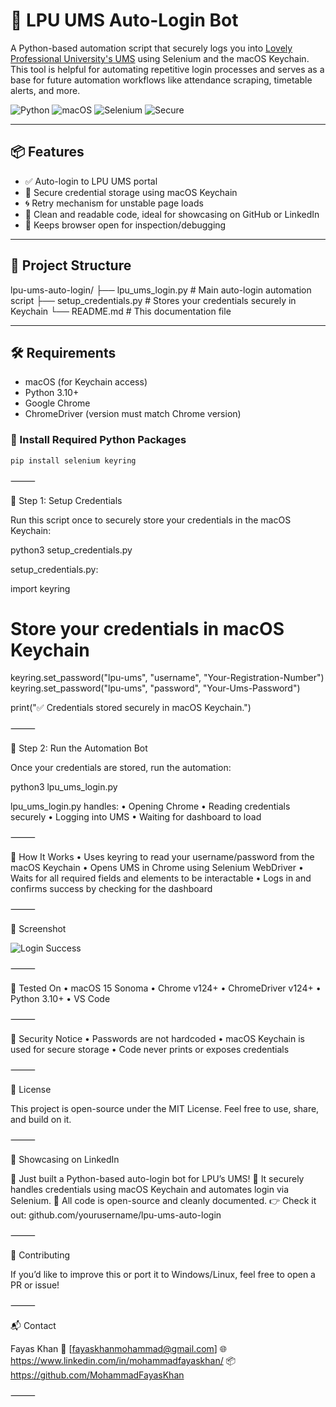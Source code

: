 # 🔐 LPU UMS Auto-Login Bot

A Python-based automation script that securely logs you into [Lovely Professional University's UMS](https://ums.lpu.in/lpuums/) using Selenium and the macOS Keychain. This tool is helpful for automating repetitive login processes and serves as a base for future automation workflows like attendance scraping, timetable alerts, and more.

![Python](https://img.shields.io/badge/Python-3.10+-blue)
![macOS](https://img.shields.io/badge/Platform-macOS-lightgrey)
![Selenium](https://img.shields.io/badge/Selenium-Automation-green)
![Secure](https://img.shields.io/badge/Secure-Keychain%20Storage-blue)

---

## 📦 Features

- ✅ Auto-login to LPU UMS portal  
- 🔐 Secure credential storage using macOS Keychain  
- 🌀 Retry mechanism for unstable page loads  
- 🧠 Clean and readable code, ideal for showcasing on GitHub or LinkedIn  
- 📌 Keeps browser open for inspection/debugging  

---

## 📁 Project Structure

lpu-ums-auto-login/
├── lpu_ums_login.py               # Main auto-login automation script
├── setup_credentials.py       # Stores your credentials securely in Keychain
└── README.md                  # This documentation file

---

## 🛠️ Requirements

- macOS (for Keychain access)
- Python 3.10+
- Google Chrome
- ChromeDriver (version must match Chrome version)

### 🔧 Install Required Python Packages

```bash
pip install selenium keyring
```


⸻

🔐 Step 1: Setup Credentials

Run this script once to securely store your credentials in the macOS Keychain:

python3 setup_credentials.py

setup_credentials.py:

import keyring

# Store your credentials in macOS Keychain
keyring.set_password("lpu-ums", "username", "Your-Registration-Number")
keyring.set_password("lpu-ums", "password", "Your-Ums-Password")

print("✅ Credentials stored securely in macOS Keychain.")


⸻

🚀 Step 2: Run the Automation Bot

Once your credentials are stored, run the automation:

python3 lpu_ums_login.py

lpu_ums_login.py handles:
	•	Opening Chrome
	•	Reading credentials securely
	•	Logging into UMS
	•	Waiting for dashboard to load

⸻

🧠 How It Works
	•	Uses keyring to read your username/password from the macOS Keychain
	•	Opens UMS in Chrome using Selenium WebDriver
	•	Waits for all required fields and elements to be interactable
	•	Logs in and confirms success by checking for the dashboard

⸻

📸 Screenshot

![Login Success](screenshot.png)


⸻

🧪 Tested On
	•	macOS 15 Sonoma
	•	Chrome v124+
	•	ChromeDriver v124+
	•	Python 3.10+
	•	VS Code

⸻

🔐 Security Notice
	•	Passwords are not hardcoded
	•	macOS Keychain is used for secure storage
	•	Code never prints or exposes credentials

⸻

🪪 License

This project is open-source under the MIT License. Feel free to use, share, and build on it.

⸻

💼 Showcasing on LinkedIn

🚀 Just built a Python-based auto-login bot for LPU’s UMS!
🔐 It securely handles credentials using macOS Keychain and automates login via Selenium.
🧠 All code is open-source and cleanly documented.
👉 Check it out: github.com/yourusername/lpu-ums-auto-login

⸻

🤝 Contributing

If you’d like to improve this or port it to Windows/Linux, feel free to open a PR or issue!

⸻

📬 Contact

Fayas Khan
📧 [fayaskhanmohammad@gmail.com]
🌐 https://www.linkedin.com/in/mohammadfayaskhan/
📦 https://github.com/MohammadFayasKhan

⸻